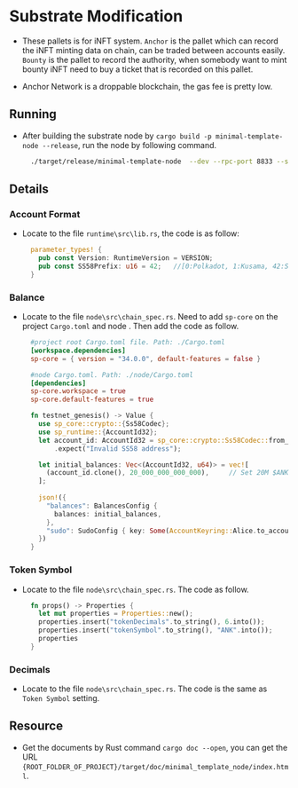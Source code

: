 # Substrate Modification

* These pallets is for iNFT system.  `Anchor` is the pallet which can record the iNFT minting data on chain, can be traded between accounts easily. `Bounty` is the pallet to record the authority, when somebody want to mint bounty iNFT need to buy a ticket that is recorded on this pallet.

* Anchor Network is a droppable blockchain, the gas fee is pretty low.

## Running

* After building the substrate node by `cargo build -p minimal-template-node --release`, run the node by following command.

  ```BASH
    ./target/release/minimal-template-node  --dev --rpc-port 8833 --state-pruning archive
  ```

## Details

### Account Format

* Locate to the file  `runtime\src\lib.rs`, the code is as follow:

  ```RUST
    parameter_types! {
      pub const Version: RuntimeVersion = VERSION;
      pub const SS58Prefix: u16 = 42;   //[0:Polkadot, 1:Kusama, 42:Substrate]
    }
  ```

### Balance

* Locate to the file  `node\src\chain_spec.rs`. Need to add `sp-core` on the project `Cargo.toml` and node  .  Then add the code as follow.

  ```TOML
    #project root Cargo.toml file. Path: ./Cargo.toml
    [workspace.dependencies]
    sp-core = { version = "34.0.0", default-features = false }
  ```

  ```TOML
    #node Cargo.toml. Path: ./node/Cargo.toml
    [dependencies]
    sp-core.workspace = true
    sp-core.default-features = true
  ```

  ```RUST
    fn testnet_genesis() -> Value {
      use sp_core::crypto::{Ss58Codec};
      use sp_runtime::{AccountId32};
      let account_id: AccountId32 = sp_core::crypto::Ss58Codec::from_ss58check("5FQmGPk7qGBmU3K6kDfMSBiUHBYq5NqXpx93KFEvDvyz5sRJ")
          .expect("Invalid SS58 address");

      let initial_balances: Vec<(AccountId32, u64)> = vec![
        (account_id.clone(), 20_000_000_000_000),     // Set 20M $ANK balance (6 decimal)
      ];
      
      json!({
        "balances": BalancesConfig {
          balances: initial_balances,
        },
        "sudo": SudoConfig { key: Some(AccountKeyring::Alice.to_account_id()) },
      })
    }
  ```

### Token Symbol

* Locate to the file  `node\src\chain_spec.rs`. The code as follow.

  ```RUST
    fn props() -> Properties {
      let mut properties = Properties::new();
      properties.insert("tokenDecimals".to_string(), 6.into());
      properties.insert("tokenSymbol".to_string(), "ANK".into());
      properties
    }
  ```

### Decimals

* Locate to the file  `node\src\chain_spec.rs`. The code is the same as `Token Symbol` setting.

## Resource

* Get the documents by Rust command `cargo doc --open`, you can get the URL `{ROOT_FOLDER_OF_PROJECT}/target/doc/minimal_template_node/index.html`.